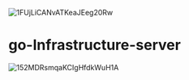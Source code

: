 ![1FUjLiCANvATKeaJEeg20Rw](https://user-images.githubusercontent.com/55211307/140595066-8b2b3a38-23db-452c-bfaa-d90bf35c848f.png) 
# go-Infrastructure-server

![152MDRsmqaKCIgHfdkWuH1A](https://user-images.githubusercontent.com/55211307/140596827-9303a700-be9b-4384-83de-3fd6f5eab7b2.gif)

